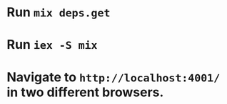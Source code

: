 # Run `mix deps.get`

# Run `iex -S mix`

# Navigate to `http://localhost:4001/` in two different browsers.
